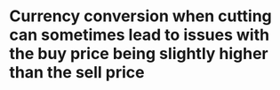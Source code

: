 # Currency conversion when cutting can sometimes lead to issues with the buy price being slightly higher than the sell price